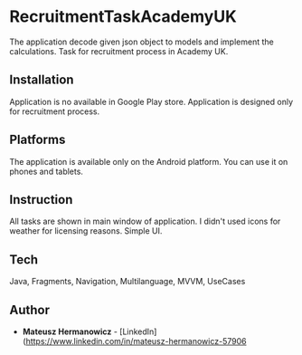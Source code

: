 # RecruitmentTaskAcademyUK

The application decode given json object to models and implement the calculations. Task for recruitment process in Academy UK.

## Installation

Application is no available in Google Play store. Application is designed only for recruitment process.

## Platforms

The application is available only on the Android platform. You can use it on phones and tablets.

## Instruction

All tasks are shown in main window of application. I didn't used icons for weather for licensing reasons. Simple UI.

## Tech

Java, Fragments, Navigation, Multilanguage, MVVM, UseCases

## Author

* **Mateusz Hermanowicz** - [LinkedIn](https://www.linkedin.com/in/mateusz-hermanowicz-57906
